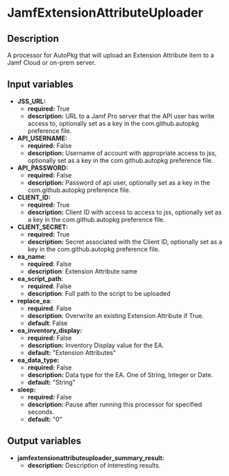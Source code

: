 # JamfExtensionAttributeUploader

## Description

A processor for AutoPkg that will upload an Extension Attribute item to a Jamf Cloud or on-prem server.

## Input variables

- **JSS_URL:**
  - **required:** True
  - **description:** URL to a Jamf Pro server that the API user has write access to, optionally set as a key in the com.github.autopkg preference file.
- **API_USERNAME:**
  - **required:** False
  - **description:** Username of account with appropriate access to jss, optionally set as a key in the com.github.autopkg preference file.
- **API_PASSWORD:**
  - **required:** False
  - **description:** Password of api user, optionally set as a key in the com.github.autopkg preference file.
- **CLIENT_ID:**
  - **required:** True
  - **description:** Client ID with access to access to jss, optionally set as a key in the com.github.autopkg preference file.
- **CLIENT_SECRET:**
  - **required:** True
  - **description:** Secret associated with the Client ID, optionally set as a key in the com.github.autopkg preference file.
- **ea_name**:
  - **required**: False
  - **description**: Extension Attribute name
- **ea_script_path**:
  - **required**: False
  - **description**: Full path to the script to be uploaded
- **replace_ea**:
  - **required**: False
  - **description**: Overwrite an existing Extension Attribute if True.
  - **default**: False
- **ea_inventory_display:**
  - **required:** False
  - **description:** Inventory Display value for the EA.
  - **default:** "Extension Attributes"
- **ea_data_type:**
  - **required:** False
  - **description:** Data type for the EA. One of String, Integer or Date.
  - **default:** "String"
- **sleep:**
  - **required:** False
  - **description:** Pause after running this processor for specified seconds.
  - **default:** "0"

## Output variables

- **jamfextensionattributeuploader_summary_result:**
  - **description:** Description of interesting results.
